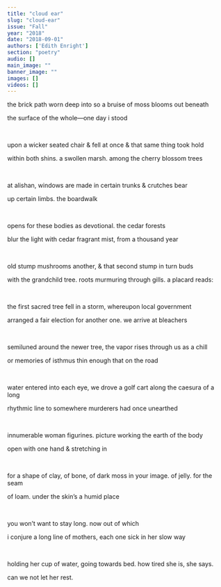 ```yaml
---
title: "cloud ear"
slug: "cloud-ear"
issue: "Fall"
year: "2018"
date: "2018-09-01"
authors: ['Edith Enright']
section: "poetry"
audio: []
main_image: ""
banner_image: ""
images: []
videos: []
---
```

the brick path worn deep into so a bruise of moss blooms out beneath

 the surface of the whole—one day i stood

  

 upon a wicker seated chair & fell at once & that same thing took hold

 within both shins. a swollen marsh. among the cherry blossom trees

  

 at alishan, windows are made in certain trunks & crutches bear

 up certain limbs. the boardwalk

  

 opens for these bodies as devotional. the cedar forests

 blur the light with cedar fragrant mist, from a thousand year

  

 old stump mushrooms another, & that second stump in turn buds

 with the grandchild tree. roots murmuring through gills. a placard reads:

  

 the first sacred tree fell in a storm, whereupon local government

 arranged a fair election for another one. we arrive at bleachers

  

 semiluned around the newer tree, the vapor rises through us as a chill

 or memories of isthmus thin enough that on the road

  

 water entered into each eye, we drove a golf cart along the caesura of a long

 rhythmic line to somewhere murderers had once unearthed

  

 innumerable woman figurines. picture working the earth of the body

 open with one hand & stretching in

  

 for a shape of clay, of bone, of dark moss in your image. of jelly. for the seam

 of loam. under the skin’s a humid place

  

 you won’t want to stay long. now out of which

 i conjure a long line of mothers, each one sick in her slow way

  

 holding her cup of water, going towards bed. how tired she is, she says.

 can we not let her rest.

